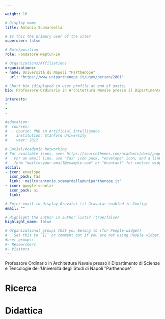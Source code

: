 ```yaml
---

weight: 10

# Display name
title: Antonio Scamardella

# Is this the primary user of the site?
superuser: false

# Role/position
role: Fondatore Neptun-IA

# Organizations/Affiliations
organizations:
- name: Università di Napoli "Parthenope"
  url: "https://www.uniparthenope.it/ugov/person/2801"

# Short bio (displayed in user profile at end of posts)
bio: Professore Ordinario in Architettura Navale presso il Dipartimento di Scienze e Tencologie dell'Università degli Studi di Napoli "Parthenope". 

interests:
-
-
-

#education:
#  courses:
#  - course: PhD in Artificial Intelligence
#    institution: Stanford University
#    year: 2012

# Social/Academic Networking
# For available icons, see: https://sourcethemes.com/academic/docs/page-builder/#icons
#   For an email link, use "fas" icon pack, "envelope" icon, and a link in the
#   form "mailto:your-email@example.com" or "#contact" for contact widget.
social:
- icon: envelope
  icon_pack: fas
  link: 'mailto:antonio.scamardella@uniparthenope.it'
- icon: google-scholar
  icon_pack: ai
  link: 

# Enter email to display Gravatar (if Gravatar enabled in Config)
email: ""

# Highlight the author in author lists? (true/false)
highlight_name: false

# Organizational groups that you belong to (for People widget)
#   Set this to `[]` or comment out if you are not using People widget.
#user_groups:
#- Researchers
#- Visitors
---
```


Professore Ordinario in Architettura Navale presso il Dipartimento di Scienze e Tencologie dell'Università degli Studi di Napoli "Parthenope". 

# Ricerca

# Didattica
